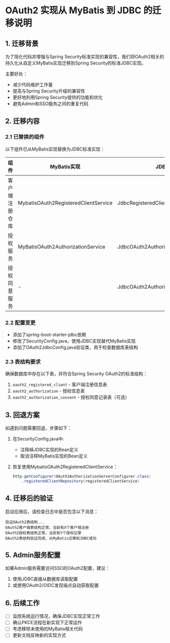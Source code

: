 # OAuth2 实现从 MyBatis 到 JDBC 的迁移说明

## 1. 迁移背景

为了简化代码并增强与Spring Security标准实现的兼容性，我们将OAuth2相关的持久化从自定义MyBatis实现迁移到Spring Security的标准JDBC实现。

主要好处：
- 减少代码维护工作量
- 提高与Spring Security升级的兼容性
- 更好地利用Spring Security提供的功能和优化
- 避免Admin和SSO服务之间的重复代码

## 2. 迁移内容

### 2.1 已替换的组件

以下组件已从MyBatis实现替换为JDBC标准实现：

| 组件 | MyBatis实现 | JDBC实现 |
|-----|------------|---------|
| 客户端注册仓库 | MybatisOAuth2RegisteredClientService | JdbcRegisteredClientRepository |
| 授权服务 | MyBatisOAuth2AuthorizationService | JdbcOAuth2AuthorizationService |
| 授权同意服务 | - | JdbcOAuth2AuthorizationConsentService |

### 2.2 配置变更

- 添加了spring-boot-starter-jdbc依赖
- 修改了SecurityConfig.java，使用JDBC实现替代MyBatis实现
- 添加了OAuth2JdbcConfig.java验证类，用于检查数据库表结构

### 2.3 表结构要求

确保数据库中存在以下表，并符合Spring Security OAuth2的标准结构：

1. `oauth2_registered_client` - 客户端注册信息表
2. `oauth2_authorization` - 授权信息表
3. `oauth2_authorization_consent` - 授权同意记录表（可选）

## 3. 回退方案

如遇到问题需要回退，步骤如下：

1. 在SecurityConfig.java中:
   - 注释掉JDBC实现的Bean定义
   - 取消注释MyBatis实现的Bean定义
   
2. 恢复使用MybatisOAuth2RegisteredClientService：
   ```java
   http.getConfigurer(OAuth2AuthorizationServerConfigurer.class)
       .registeredClientRepository(registeredClientService)
   ```

## 4. 迁移后的验证

启动应用后，请检查日志中是否包含以下消息：
```
验证OAuth2表结构...
OAuth2客户端表结构正常，当前有X个客户端注册
OAuth2授权表结构正常，当前有Y个授权记录
OAuth2表结构验证完成，从MyBatis迁移到JDBC成功
```

## 5. Admin服务配置

如果Admin服务需要访问SSO的OAuth2配置，建议：

1. 使用JDBC直接从数据库读取配置
2. 或使用OAuth2/OIDC发现端点自动获取配置

## 6. 后续工作

- [ ] 监控系统运行情况，确保JDBC实现正常工作
- [ ] 确认PKCE流程在新实现下正常运作
- [ ] 考虑移除未使用的MyBatis相关代码
- [ ] 更新文档反映新的实现方式 